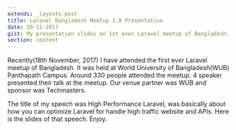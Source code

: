 ```yaml
---
extends: _layouts.post
title: Laravel Bangladesh Meetup 1.0 Presentation
date: 20-11-2017
gist: My presentation slides on 1st ever Laravel meetup of Bangladesh.
section: content
---
```


Recently(18th November, 2017) I have attended the first ever Laravel meetup of Bangladesh. It was held at World University of Bangladesh(WUB) Panthapath Campus. Around 330 people attended the meetup. 4 speaker presented their talk at the meetup. Our venue partner was WUB and sponsor was Techmasters.<br>

The title of my speech was High Performance Laravel, was basically about how you can optimize Laravel for handle high traffic website and APIs. Here is the slides of that speech. Enjoy.<br>

<script async="" class="speakerdeck-embed" data-id="0765f5811cfe41089eecdc70e4128505" data-ratio="1.77777777777778" src="//speakerdeck.com/assets/embed.js">
</script>
